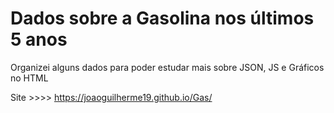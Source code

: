 # Dados sobre a Gasolina nos últimos 5 anos

Organizei alguns dados para poder estudar mais sobre JSON, JS e Gráficos no HTML

Site >>>> https://joaoguilherme19.github.io/Gas/
